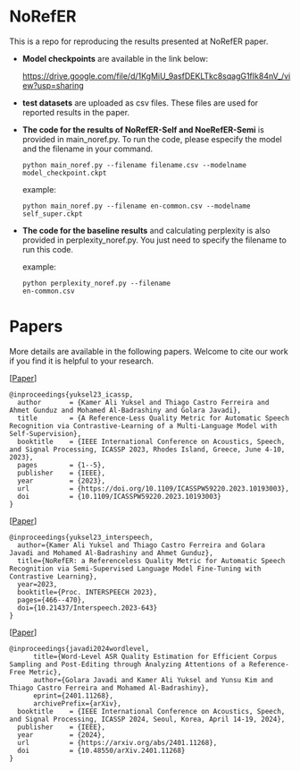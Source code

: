 # NoRefER
This is a repo for reproducing the results presented at NoRefER paper.

- **Model checkpoints** are available in the link below:

  https://drive.google.com/file/d/1KgMiU_9asfDEKLTkc8sqagG1fIk84nV_/view?usp=sharing

- **test datasets** are uploaded as csv files. These files are used for reported results in the paper.

- **The code for the results of NoRefER-Self and NoeRefER-Semi** is provided in main_noref.py. To run the code, please especify the model and the filename in your command.

  <code>python main_noref.py --filename filename.csv --modelname model_checkpoint.ckpt</code>

  example:

  <code>python main_noref.py --filename en-common.csv --modelname self_super.ckpt</code>

- **The code for the baseline results** and calculating perplexity is also provided in perplexity_noref.py. You just need to specify the filename to run this code. 

  example:

  <code>python perplexity_noref.py --filename en-common.csv</code>

# Papers
More details are available in the following papers. Welcome to cite our work if you find it is helpful to your research.

[[Paper](https://doi.org/10.1109/ICASSPW59220.2023.10193003)] 
```
@inproceedings{yuksel23_icassp,
  author       = {Kamer Ali Yuksel and Thiago Castro Ferreira and Ahmet Gunduz and Mohamed Al-Badrashiny and Golara Javadi},
  title        = {A Reference-Less Quality Metric for Automatic Speech Recognition via Contrastive-Learning of a Multi-Language Model with Self-Supervision},
  booktitle    = {IEEE International Conference on Acoustics, Speech, and Signal Processing, ICASSP 2023, Rhodes Island, Greece, June 4-10, 2023},
  pages        = {1--5},
  publisher    = {IEEE},
  year         = {2023},
  url          = {https://doi.org/10.1109/ICASSPW59220.2023.10193003},
  doi          = {10.1109/ICASSPW59220.2023.10193003}
}
```
[[Paper](https://www.isca-speech.org/archive/pdfs/interspeech_2023/yuksel23_interspeech.pdf)]
```
@inproceedings{yuksel23_interspeech,
  author={Kamer Ali Yuksel and Thiago Castro Ferreira and Golara Javadi and Mohamed Al-Badrashiny and Ahmet Gunduz},
  title={NoRefER: a Referenceless Quality Metric for Automatic Speech Recognition via Semi-Supervised Language Model Fine-Tuning with Contrastive Learning},
  year=2023,
  booktitle={Proc. INTERSPEECH 2023},
  pages={466--470},
  doi={10.21437/Interspeech.2023-643}
}
```
[[Paper](https://arxiv.org/pdf/2401.11268.pdf)]
```
@inproceedings{javadi2024wordlevel,
      title={Word-Level ASR Quality Estimation for Efficient Corpus Sampling and Post-Editing through Analyzing Attentions of a Reference-Free Metric}, 
      author={Golara Javadi and Kamer Ali Yuksel and Yunsu Kim and Thiago Castro Ferreira and Mohamed Al-Badrashiny},
      eprint={2401.11268},
      archivePrefix={arXiv},
  booktitle    = {IEEE International Conference on Acoustics, Speech, and Signal Processing, ICASSP 2024, Seoul, Korea, April 14-19, 2024},
  publisher    = {IEEE},
  year         = {2024},
  url          = {https://arxiv.org/abs/2401.11268},
  doi          = {10.48550/arXiv.2401.11268}
}
```

